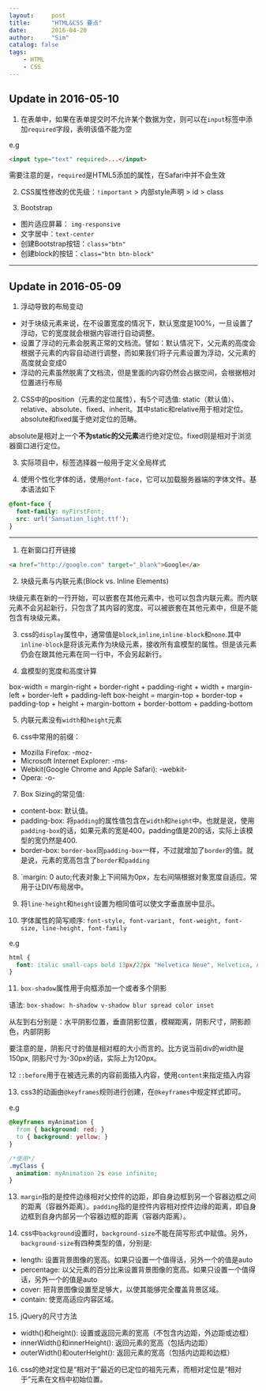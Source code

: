 ```yaml
---
layout:     post
title:      "HTML&CSS 要点"
date:       2016-04-20
author:     "Sim"
catalog: false
tags:
    - HTML
    - CSS
---
```


## Update in 2016-05-10

1. 在表单中，如果在表单提交时不允许某个数据为空，则可以在`input`标签中添加`required`字段，表明该值不能为空

e.g

```html
<input type="text" required>...</input>
```

需要注意的是，`required`是HTML5添加的属性，在Safari中并不会生效

2. CSS属性修改的优先级：`!important` > 内部style声明 > id > class

3. Bootstrap

  * 图片适应屏幕： `img-responsive`
  * 文字居中：`text-center`
  * 创建Bootstrap按钮：`class="btn"`
  * 创建block的按钮：`class="btn btn-block"`

---

## Update in 2016-05-09

1. 浮动导致的布局变动

  * 对于块级元素来说，在不设置宽度的情况下，默认宽度是100%，一旦设置了浮动，它的宽度就会根据内容进行自动调整。
  * 设置了浮动的元素会脱离正常的文档流。譬如：默认情况下，父元素的高度会根据子元素的内容自动进行调整，而如果我们将子元素设置为浮动，父元素的高度就会变成0
  * 浮动的元素虽然脱离了文档流，但是里面的内容仍然会占据空间，会根据相对位置进行布局

2. CSS中的position（元素的定位属性），有5个可选值: static（默认值）、relative、absolute、fixed、inherit。其中static和relative用于相对定位。absolute和fixed属于绝对定位的范畴。

absolute是相对上一个**不为static的父元素**进行绝对定位。fixed则是相对于浏览器窗口进行定位。

3. 实际项目中，标签选择器一般用于定义全局样式

4. 使用个性化字体的话，使用`@font-face`，它可以加载服务器端的字体文件。基本语法如下

```CSS
@font-face {
  font-family: myFirstFont;
  src: url('Sansation_light.ttf');
}
```

---
1. 在新窗口打开链接

```html
<a href="http://google.com" target="_blank">Google</a>
```

2. 块级元素与内联元素(Block vs. Inline Elements)

块级元素在新的一行开始，可以嵌套在其他元素中，也可以包含内联元素。而内联元素不会另起新行，只包含了其内容的宽度。可以被嵌套在其他元素中，但是不能包含有块级元素。

3. css的`display`属性中，通常值是`block`,`inline`,`inline-block`和`none`.其中`inline-block`是将该元素作为块级元素，接收所有盒模型的属性。但是该元素仍会在跟其他元素在同一行中，不会另起新行。

4. 盒模型的宽度和高度计算

box-width = margin-right + border-right + padding-right + width + margin-left + border-left + padding-left
box-height = margin-top + border-top + padding-top + height + margin-bottom + border-bottom + padding-bottom

5. 内联元素没有`width`和`height`元素

6. css中常用的前缀：

  * Mozilla Firefox: -moz-
  * Microsoft Internet Explorer: -ms-
  * Webkit(Google Chrome and Apple Safari): -webkit-
  * Opera: -o-

7. Box Sizing的常见值:

  * content-box: 默认值。
  * padding-box: 将`padding`的属性值包含在`width`和`height`中。也就是说，使用`padding-box`的话，如果元素的宽是400，padding值是20的话，实际上该模型的宽仍然是400.
  * border-box: `border-box`同`padding-box`一样，不过就增加了`border`的值。就是说，元素的宽高包含了`border`和`padding`

8. `margin: 0 auto;代表对象上下间隔为0px，左右间隔根据对象宽度自适应。常用于让DIV布局居中。

9. 将`line-height`和`height`设置为相同值可以使文字垂直居中显示。

10. 字体属性的简写顺序: `font-style, font-variant, font-weight, font-size, line-height, font-family`

e.g

```css
html {
  font: italic small-caps bold 13px/22px "Helvetica Neue", Helvetica, Arial, sans-serif;
}
```

11. `box-shadow`属性用于向框添加一个或者多个阴影

语法: `box-shadow: h-shadow v-shadow blur spread color inset`

从左到右分别是：水平阴影位置，垂直阴影位置，模糊距离，阴影尺寸，阴影颜色，内部阴影

要注意的是，阴影尺寸的值是相对框的大小而言的。比方说当前div的width是150px, 阴影尺寸为-30px的话，实际上为120px。

12 `::before`用于在被选元素的内容前面插入内容，使用`content`来指定插入内容

13. css3的动画由`@keyframes`规则进行创建，在`@keyframes`中规定样式即可。

e.g

```css
@keyframes myAnimation {
  from { background: red; }
  to { background: yellow; }
}

/*使用*/
.myClass {
  animation: myAnimation 2s ease infinite;
}
```

13. `margin`指的是控件边缘相对父控件的边距，即自身边框到另一个容器边框之间的距离（容器外距离）。`padding`指的是控件内容相对控件边缘的距离，即自身边框到自身内部另一个容器边框的距离（容器内距离）。

14. css中`background`设置时，`background-size`不能在简写形式中赋值。另外，`background-size`有四种类型的值，分别是:

  * length: 设置背景图像的宽高。如果只设置一个值得话，另外一个的值是auto
  * percentage: 以父元素的百分比来设置背景图像的宽高。如果只设置一个值得话，另外一个的值是auto
  * cover: 把背景图像设置至足够大，以使其能够完全覆盖背景区域。
  * contain: 使宽高适应内容区域。

15. jQuery的尺寸方法

  * width()和height(): 设置或返回元素的宽高（不包含内边距，外边距或边框）
  * innerWidth()和innerHeight(): 返回元素的宽高（包括内边距）
  * outerWidth()和outerHeight(): 返回元素的宽高（包括内边距和边框）

16. css的绝对定位是“相对于”最近的已定位的祖先元素，而相对定位是“相对于”元素在文档中初始位置。
